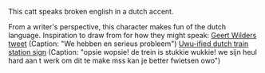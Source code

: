 This catt speaks broken english in a dutch accent.






From a writer's perspective, this character makes fun of the dutch language.
Inspiration to draw from for how they might speak:
[Geert Wilders tweet](https://s3.amazonaws.com/ebaumsworld.prod/uploads1705692799753-dutch-h.jpg) (Caption: "We hebben en serieus probleem")
[Uwu-ified dutch train station sign](https://preview.redd.it/gwuw7zd01gd31.jpg?width=640&crop=smart&auto=webp&s=638491ca21da43a4e885c4ecfaf344721fca888a) (Caption: "opsie wopsie! de trein is stukkie wukkie! we sijn heul hard aan t werk om dit te make mss kan je better fwietsen owo")
